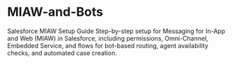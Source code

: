 # MIAW-and-Bots
Salesforce MIAW Setup Guide Step-by-step setup for Messaging for In-App and Web (MIAW) in Salesforce, including permissions, Omni-Channel, Embedded Service, and flows for bot-based routing, agent availability checks, and automated case creation.
